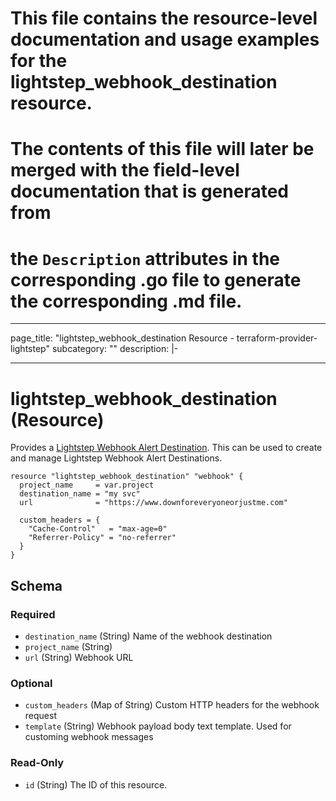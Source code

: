 # This file contains the resource-level documentation and usage examples for the lightstep_webhook_destination resource.
# The contents of this file will later be merged with the field-level documentation that is generated from
# the `Description` attributes in the corresponding .go file to generate the corresponding .md file.

---
page_title: "lightstep_webhook_destination Resource - terraform-provider-lightstep"
subcategory: ""
description: |-

---

# lightstep_webhook_destination (Resource)

Provides a [Lightstep Webhook Alert Destination](https://api-docs.lightstep.com/reference/postdestinationid). This can be used to create and manage Lightstep Webhook Alert Destinations.

```hcl
resource "lightstep_webhook_destination" "webhook" {
  project_name     = var.project
  destination_name = "my svc"
  url              = "https://www.downforeveryoneorjustme.com"

  custom_headers = {
    "Cache-Control"   = "max-age=0"
    "Referrer-Policy" = "no-referrer"
  }
}
```

<!-- schema generated by tfplugindocs -->
## Schema

### Required

- `destination_name` (String) Name of the webhook destination
- `project_name` (String)
- `url` (String) Webhook URL

### Optional

- `custom_headers` (Map of String) Custom HTTP headers for the webhook request
- `template` (String) Webhook payload body text template. Used for customing webhook messages

### Read-Only

- `id` (String) The ID of this resource.
